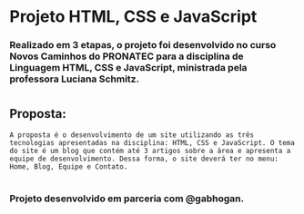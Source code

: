 # Projeto HTML, CSS e JavaScript
### Realizado em 3 etapas, o projeto foi desenvolvido no curso __Novos Caminhos__ do __PRONATEC__ para a disciplina de __Linguagem HTML, CSS e JavaScript__, ministrada pela professora __Luciana Schmitz__.
#
## __Proposta__: 
    A proposta é o desenvolvimento de um site utilizando as três tecnologias apresentadas na disciplina: HTML, CSS e JavaScript. O tema do site é um blog que contém até 3 artigos sobre a área e apresenta a equipe de desenvolvimento. Dessa forma, o site deverá ter no menu: Home, Blog, Equipe e Contato. 
#
### __Projeto desenvolvido em parceria com @gabhogan__.